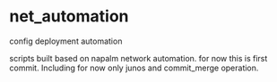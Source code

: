 # net_automation
config deployment automation

scripts built based on napalm network automation.
for now this is first commit.
Including for now only junos and commit_merge operation.
